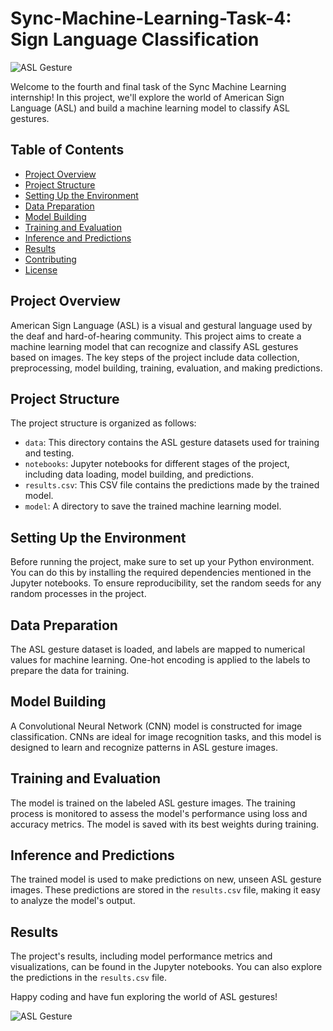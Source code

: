 # Sync-Machine-Learning-Task-4: Sign Language Classification

![ASL Gesture](image.jpg)

Welcome to the fourth and final task of the Sync Machine Learning internship! In this project, we'll explore the world of American Sign Language (ASL) and build a machine learning model to classify ASL gestures.

## Table of Contents
- [Project Overview](#project-overview)
- [Project Structure](#project-structure)
- [Setting Up the Environment](#setting-up-the-environment)
- [Data Preparation](#data-preparation)
- [Model Building](#model-building)
- [Training and Evaluation](#training-and-evaluation)
- [Inference and Predictions](#inference-and-predictions)
- [Results](#results)
- [Contributing](#contributing)
- [License](#license)

## Project Overview

American Sign Language (ASL) is a visual and gestural language used by the deaf and hard-of-hearing community. This project aims to create a machine learning model that can recognize and classify ASL gestures based on images. The key steps of the project include data collection, preprocessing, model building, training, evaluation, and making predictions.

## Project Structure

The project structure is organized as follows:
- `data`: This directory contains the ASL gesture datasets used for training and testing.
- `notebooks`: Jupyter notebooks for different stages of the project, including data loading, model building, and predictions.
- `results.csv`: This CSV file contains the predictions made by the trained model.
- `model`: A directory to save the trained machine learning model.

## Setting Up the Environment

Before running the project, make sure to set up your Python environment. You can do this by installing the required dependencies mentioned in the Jupyter notebooks. To ensure reproducibility, set the random seeds for any random processes in the project.

## Data Preparation

The ASL gesture dataset is loaded, and labels are mapped to numerical values for machine learning. One-hot encoding is applied to the labels to prepare the data for training.

## Model Building

A Convolutional Neural Network (CNN) model is constructed for image classification. CNNs are ideal for image recognition tasks, and this model is designed to learn and recognize patterns in ASL gesture images.

## Training and Evaluation

The model is trained on the labeled ASL gesture images. The training process is monitored to assess the model's performance using loss and accuracy metrics. The model is saved with its best weights during training.

## Inference and Predictions

The trained model is used to make predictions on new, unseen ASL gesture images. These predictions are stored in the `results.csv` file, making it easy to analyze the model's output.

## Results

The project's results, including model performance metrics and visualizations, can be found in the Jupyter notebooks. You can also explore the predictions in the `results.csv` file.


Happy coding and have fun exploring the world of ASL gestures!

![ASL Gesture](image.jpg)

